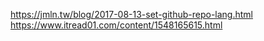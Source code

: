 https://jmln.tw/blog/2017-08-13-set-github-repo-lang.html
https://www.itread01.com/content/1548165615.html
